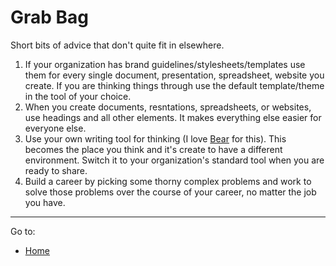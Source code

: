 # Grab Bag

Short bits of advice that don't quite fit in elsewhere.

1. If your organization has brand guidelines/stylesheets/templates use them for every single document, presentation, spreadsheet, website you create.  If you are thinking things through use the default template/theme in the tool of your choice.
2. When you create documents, resntations, spreadsheets, or websites, use headings and all other elements. It makes everything else easier for everyone else.
3. Use your own writing tool for thinking (I love [Bear](https://bear.app) for this).  This becomes the place you think and it's create to have a different environment.  Switch it to your organization's standard tool when you are ready to share.
4. Build a career by picking some thorny complex problems and work to solve those problems over the course of your career, no matter the job you have.

---
Go to:
- [Home](../README.md)
